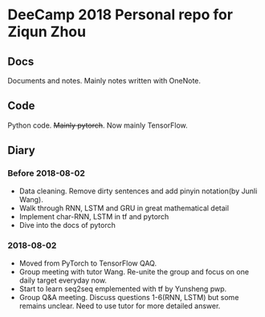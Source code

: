 # DeeCamp 2018 Personal repo for Ziqun Zhou  
## Docs  
Documents and notes. Mainly notes written with OneNote.  
## Code  
Python code. ~~Mainly pytorch~~. Now mainly TensorFlow.  
## Diary  
### Before 2018-08-02  
- Data cleaning. Remove dirty sentences and add pinyin notation(by Junli Wang).  
- Walk through RNN, LSTM and GRU in great mathematical detail  
- Implement char-RNN, LSTM in tf and pytorch  
- Dive into the docs of pytorch  
### 2018-08-02  
- Moved from PyTorch to TensorFlow QAQ.  
- Group meeting with tutor Wang. Re-unite the group and focus on one daily target everyday now.  
- Start to learn seq2seq emplemented with tf by Yunsheng pwp.  
- Group Q&A meeting. Discuss questions 1-6(RNN, LSTM) but some remains unclear. Need to use tutor for more detailed answer.  

